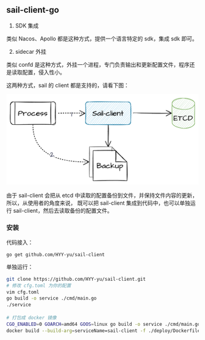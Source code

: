 
sail-client-go
---

1. SDK 集成

类似 Nacos、Apollo 都是这种方式，提供一个语言特定的 sdk，集成 sdk 即可。

2. sidecar 外挂

类似 confd 是这种方式，外挂一个进程，专门负责输出和更新配置文件，程序还是读取配置，侵入性小。


这两种方式，sail 的 client 都是支持的，请看下图：

![原理](./client-img.png)

由于 sail-client 会把从 etcd 中读取的配置备份到文件，并保持文件内容的更新，所以，从使用者的角度来说， 既可以把 sail-client 集成到代码中，也可以单独运行 sail-client，然后去读取备份的配置文件。

### 安装

代码接入：

```
go get github.com/HYY-yu/sail-client
```

单独运行：

```bash
git clone https://github.com/HYY-yu/sail-client.git
# 修改 cfg.toml 为你的配置
vim cfg.toml
go build -o service ./cmd/main.go
./service

# 打包成 docker 镜像
CGO_ENABLED=0 GOARCH=amd64 GOOS=linux go build -o service ./cmd/main.go
docker build --build-arg=serviceName=sail-client -f ./deploy/Dockerfile .
```

